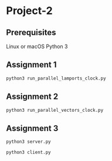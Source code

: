 # Project-2



## Prerequisites
Linux or macOS
Python 3



## Assignment 1
```sh
python3 run_parallel_lamports_clock.py
```

## Assignment 2
```sh
python3 run_parallel_vectors_clock.py
```

## Assignment 3
```sh
python3 server.py
```
```sh
python3 client.py
```
